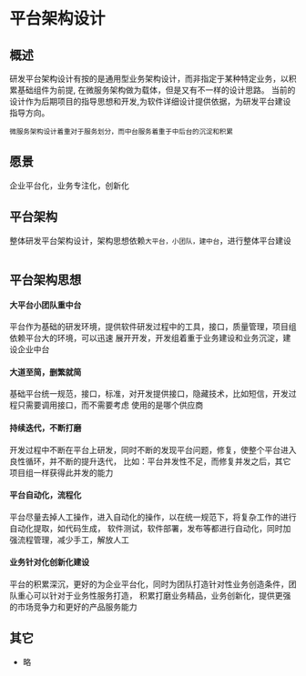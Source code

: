 # 平台架构设计

## 概述

研发平台架构设计有按的是通用型业务架构设计，而非指定于某种特定业务，以积累基础组件为前提,
在微服务架构做为载体，但是又有不一样的设计思路。
当前的设计作为后期项目的指导思想和开发,为软件详细设计提供依据，为研发平台建设指导方向。

`微服务架构设计着重对于服务划分，而中台服务着重于中后台的沉淀和积累`

## 愿景

企业平台化，业务专注化，创新化

## 平台架构

整体研发平台架构设计，架构思想依赖`大平台，小团队，建中台`，进行整体平台建设

<img :src="$withBase('/framework/01_platform.jpg')" width="70%">

## 平台架构思想

#### 大平台小团队重中台

平台作为基础的研发环境，提供软件研发过程中的工具，接口，质量管理，项目组依赖平台大的环境，可以迅速
展开开发，开发组着重于业务建设和业务沉淀，建设企业中台

#### 大道至简，删繁就简

基础平台统一规范，接口，标准，对开发提供接口，隐藏技术，比如短信，开发过程只需要调用接口，而不需要考虑
使用的是哪个供应商

#### 持续迭代，不断打磨

开发过程中不断在平台上研发，同时不断的发现平台问题，修复，使整个平台进入良性循环，并不断的提升迭代，
比如：平台并发性不足，而修复并发之后，其它项目组一样获得此并发的能力

#### 平台自动化，流程化

平台尽量去掉人工操作，进入自动化的操作，以在统一规范下，将复杂工作的进行自动化提取，如代码生成，
软件测试，软件部署，发布等都进行自动化，同时加强流程管理，减少手工，解放人工

#### 业务针对化创新化建设

平台的积累深沉，更好的为企业平台化，同时为团队打造针对性业务创造条件，团队重心可以针对于业务性服务打造，
积累打磨业务精品，业务创新化，提供更强的市场竞争力和更好的产品服务能力

## 其它

- 略
